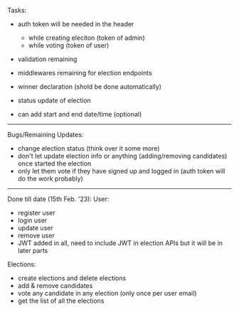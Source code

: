 Tasks:

- auth token will be needed in the header

  - while creating eleciton (token of admin)
  - while voting (token of user)

- validation remaining
- middlewares remaining for election endpoints
- winner declaration (shold be done automatically)
- status update of election
- can add start and end date/time (optional)

---

Bugs/Remaining Updates:

- change election status (think over it some more)
- don't let update election info or anything (adding/removing candidates) once started the election
- only let them vote if they have signed up and logged in (auth token will do the work probably)

---

Done till date (15th Feb. '23):
User:

- register user
- login user
- update user
- remove user
- JWT added in all, need to include JWT in election APIs but it will be in later parts

Elections:

- create elections and delete elections
- add & remove candidates
- vote any candidate in any election (only once per user email)
- get the list of all the elections
